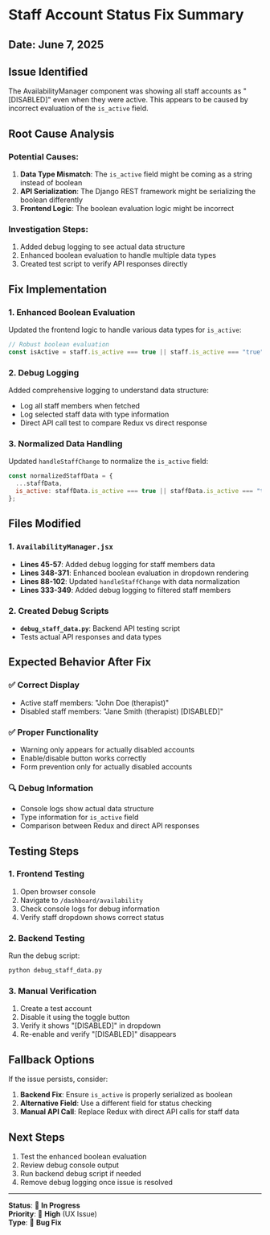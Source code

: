 # Staff Account Status Fix Summary

## Date: June 7, 2025

## Issue Identified
The AvailabilityManager component was showing all staff accounts as "[DISABLED]" even when they were active. This appears to be caused by incorrect evaluation of the `is_active` field.

## Root Cause Analysis

### Potential Causes:
1. **Data Type Mismatch**: The `is_active` field might be coming as a string instead of boolean
2. **API Serialization**: The Django REST framework might be serializing the boolean differently
3. **Frontend Logic**: The boolean evaluation logic might be incorrect

### Investigation Steps:
1. Added debug logging to see actual data structure
2. Enhanced boolean evaluation to handle multiple data types
3. Created test script to verify API responses directly

## Fix Implementation

### 1. Enhanced Boolean Evaluation
Updated the frontend logic to handle various data types for `is_active`:

```javascript
// Robust boolean evaluation
const isActive = staff.is_active === true || staff.is_active === "true" || staff.is_active === 1;
```

### 2. Debug Logging
Added comprehensive logging to understand data structure:
- Log all staff members when fetched
- Log selected staff data with type information
- Direct API call test to compare Redux vs direct response

### 3. Normalized Data Handling
Updated `handleStaffChange` to normalize the `is_active` field:

```javascript
const normalizedStaffData = {
  ...staffData,
  is_active: staffData.is_active === true || staffData.is_active === "true" || staffData.is_active === 1
};
```

## Files Modified

### 1. `AvailabilityManager.jsx`
- **Lines 45-57**: Added debug logging for staff members data
- **Lines 348-371**: Enhanced boolean evaluation in dropdown rendering
- **Lines 88-102**: Updated `handleStaffChange` with data normalization  
- **Lines 333-349**: Added debug logging to filtered staff members

### 2. Created Debug Scripts
- **`debug_staff_data.py`**: Backend API testing script
- Tests actual API responses and data types

## Expected Behavior After Fix

### ✅ **Correct Display**
- Active staff members: "John Doe (therapist)"
- Disabled staff members: "Jane Smith (therapist) [DISABLED]"

### ✅ **Proper Functionality**
- Warning only appears for actually disabled accounts
- Enable/disable button works correctly
- Form prevention only for actually disabled accounts

### 🔍 **Debug Information**
- Console logs show actual data structure
- Type information for `is_active` field
- Comparison between Redux and direct API responses

## Testing Steps

### 1. Frontend Testing
1. Open browser console
2. Navigate to `/dashboard/availability`
3. Check console logs for debug information
4. Verify staff dropdown shows correct status

### 2. Backend Testing
Run the debug script:
```bash
python debug_staff_data.py
```

### 3. Manual Verification
1. Create a test account
2. Disable it using the toggle button
3. Verify it shows "[DISABLED]" in dropdown
4. Re-enable and verify "[DISABLED]" disappears

## Fallback Options

If the issue persists, consider:

1. **Backend Fix**: Ensure `is_active` is properly serialized as boolean
2. **Alternative Field**: Use a different field for status checking
3. **Manual API Call**: Replace Redux with direct API calls for staff data

## Next Steps

1. Test the enhanced boolean evaluation
2. Review debug console output
3. Run backend debug script if needed
4. Remove debug logging once issue is resolved

---

**Status**: 🔧 **In Progress**  
**Priority**: 🔴 **High** (UX Issue)  
**Type**: 🐛 **Bug Fix**
